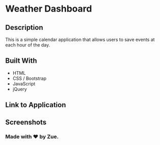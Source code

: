 # Weather Dashboard

## Description
This is a simple calendar application that allows users to save events at each hour of the day.

## Built With
* HTML
* CSS / Bootstrap
* JavaScript
* jQuery

## Link to Application

## Screenshots

### Made with ♥ by Zue.
